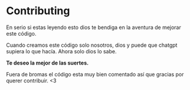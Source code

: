 <!--
SPDX-FileCopyrightText: 2024 Pablo Portas López <81629707+TeenBiscuits@users.noreply.github.com>

SPDX-License-Identifier: Apache-2.0
-->

# Contributing

En serio si estas leyendo esto dios te bendiga en la aventura de mejorar este código.

Cuando creamos este código solo nosotros, dios y puede que chatgpt supiera lo que hacía. Ahora solo dios lo sabe.

**Te deseo la mejor de las suertes.**

Fuera de bromas el código esta muy bien comentado así que gracias por querer contribuir. <3